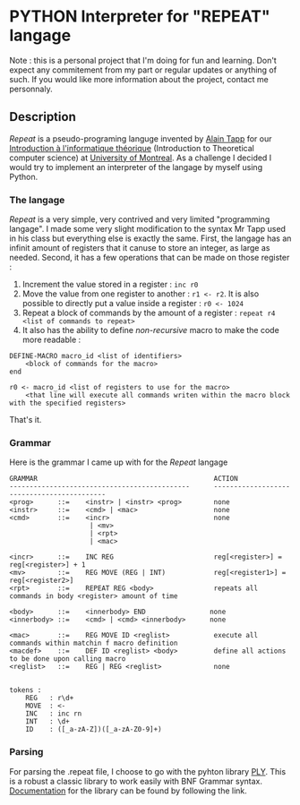 # PYTHON Interpreter for "REPEAT" langage

Note : this is a personal project that I'm doing for fun and learning. Don't expect any commitement from my part or regular updates or anything of such. If you would like more information about the project, contact me personnaly.

## Description

*Repeat* is a pseudo-programing languge invented by [Alain Tapp][alain tapp] for our 
[Introduction à l'informatique théorique][info theo] (Introduction to Theoretical computer science) at [University of Montreal][udem]. As a challenge I decided I would try to implement an interpreter of the langage by myself using Python.

### The langage
*Repeat* is a very simple, very contrived and very limited "programming langage". I made some very slight modification to the syntax Mr Tapp used in his class but everything else is exactly the same. First, the langage has an infinit amount of registers that it canuse to store an integer, as large as needed. Second, it has a few operations that can be made on those register : 

1. Increment the value stored in a register : `inc r0`
2. Move the value from one register to another : `r1 <- r2`. It is also possible to directly put a value inside a register : `r0 <- 1024`
3. Repeat a block of commands by the amount of a register : `repeat r4 <list of commands to repeat>`
4. It also has the ability to define *non-recursive* macro to make the code more readable :
``` text
DEFINE-MACRO macro_id <list of identifiers> 
    <block of commands for the macro>
end

r0 <- macro_id <list of registers to use for the macro>
    <that line will execute all commands writen within the macro block with the specified registers>

```
That's it.


### Grammar
Here is the grammar I came up with for the *Repeat* langage

```
GRAMMAR                                            ACTION
---------------------------------------------      -------------------------------------------
<prog>      ::=    <instr> | <instr> <prog>        none           
<instr>     ::=    <cmd> | <mac>                   none          
<cmd>       ::=    <incr>                          none
                    | <mv>                         
                    | <rpt> 
                    | <mac>              

<incr>      ::=    INC REG                         reg[<register>] = reg[<register>] + 1
<mv>        ::=    REG MOVE (REG | INT)            reg[<register1>] = reg[<register2>]
<rpt>       ::=    REPEAT REG <body>               repeats all commands in body <register> amount of time

<body>      ::=    <innerbody> END                none        
<innerbody> ::=    <cmd> | <cmd> <innerbody>      none      

<mac>       ::=    REG MOVE ID <reglist>           execute all commands within matchin f macro definition
<macdef>    ::=    DEF ID <reglist> <body>         define all actions to be done upon calling macro
<reglist>   ::=    REG | REG <reglist>             none


tokens : 
    REG   : r\d+
    MOVE  : <- 
    INC   : inc rn
    INT   : \d+
    ID    : ([_a-zA-Z])([_a-zA-Z0-9]+)
```

### Parsing
For parsing the .repeat file, I choose to go with the pyhton library [PLY][ply]. This is a robust a classic library to work easily with BNF Grammar syntax. [Documentation][ply doc] for the library can be found by following the link.


[info theo]: https://sites.google.com/site/dirotappift2105/
[alain tapp]: http://diro.umontreal.ca/repertoire-departement/vue/tapp-alain/
[udem]: http://www.umontreal.ca/
[ply]: http://www.dabeaz.com/ply/
[ply doc]: http://www.dabeaz.com/ply/ply.html